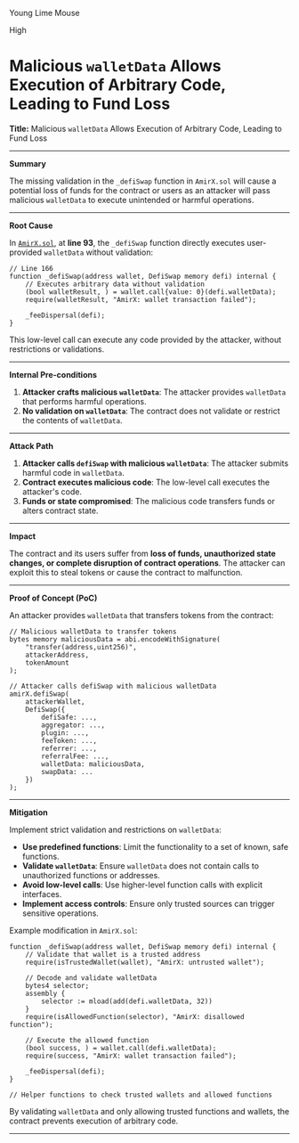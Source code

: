 Young Lime Mouse

High

# Malicious `walletData` Allows Execution of Arbitrary Code, Leading to Fund Loss


**Title:** Malicious `walletData` Allows Execution of Arbitrary Code, Leading to Fund Loss

---

**Summary**

The missing validation in the `_defiSwap` function in `AmirX.sol` will cause a potential loss of funds for the contract or users as an attacker will pass malicious `walletData` to execute unintended or harmful operations.

---

**Root Cause**

In [`AmirX.sol`](https://github.com/sherlock-audit/2024-11-telcoin/blob/main/telcoin-audit/contracts/swap/AmirX.sol#L166-L172), at **line 93**, the `_defiSwap` function directly executes user-provided `walletData` without validation:

```solidity
// Line 166
function _defiSwap(address wallet, DefiSwap memory defi) internal {
    // Executes arbitrary data without validation
    (bool walletResult, ) = wallet.call{value: 0}(defi.walletData);
    require(walletResult, "AmirX: wallet transaction failed");

    _feeDispersal(defi);
}
```

This low-level call can execute any code provided by the attacker, without restrictions or validations.

---

**Internal Pre-conditions**

1. **Attacker crafts malicious `walletData`**: The attacker provides `walletData` that performs harmful operations.
2. **No validation on `walletData`**: The contract does not validate or restrict the contents of `walletData`.

---

**Attack Path**

1. **Attacker calls `defiSwap` with malicious `walletData`**: The attacker submits harmful code in `walletData`.
2. **Contract executes malicious code**: The low-level call executes the attacker's code.
3. **Funds or state compromised**: The malicious code transfers funds or alters contract state.

---

**Impact**

The contract and its users suffer from **loss of funds, unauthorized state changes, or complete disruption of contract operations**. The attacker can exploit this to steal tokens or cause the contract to malfunction.

---

**Proof of Concept (PoC)**

An attacker provides `walletData` that transfers tokens from the contract:

```solidity
// Malicious walletData to transfer tokens
bytes memory maliciousData = abi.encodeWithSignature(
    "transfer(address,uint256)",
    attackerAddress,
    tokenAmount
);

// Attacker calls defiSwap with malicious walletData
amirX.defiSwap(
    attackerWallet,
    DefiSwap({
        defiSafe: ...,
        aggregator: ...,
        plugin: ...,
        feeToken: ...,
        referrer: ...,
        referralFee: ...,
        walletData: maliciousData,
        swapData: ...
    })
);
```

---

**Mitigation**

Implement strict validation and restrictions on `walletData`:

- **Use predefined functions**: Limit the functionality to a set of known, safe functions.
- **Validate `walletData`**: Ensure `walletData` does not contain calls to unauthorized functions or addresses.
- **Avoid low-level calls**: Use higher-level function calls with explicit interfaces.
- **Implement access controls**: Ensure only trusted sources can trigger sensitive operations.

Example modification in `AmirX.sol`:

```solidity
function _defiSwap(address wallet, DefiSwap memory defi) internal {
    // Validate that wallet is a trusted address
    require(isTrustedWallet(wallet), "AmirX: untrusted wallet");

    // Decode and validate walletData
    bytes4 selector;
    assembly {
        selector := mload(add(defi.walletData, 32))
    }
    require(isAllowedFunction(selector), "AmirX: disallowed function");

    // Execute the allowed function
    (bool success, ) = wallet.call(defi.walletData);
    require(success, "AmirX: wallet transaction failed");

    _feeDispersal(defi);
}

// Helper functions to check trusted wallets and allowed functions
```

By validating `walletData` and only allowing trusted functions and wallets, the contract prevents execution of arbitrary code.

---

